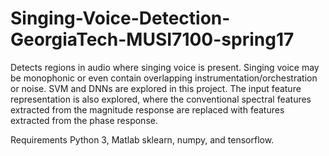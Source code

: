 # Singing-Voice-Detection-GeorgiaTech-MUSI7100-spring17

Detects regions in audio where singing voice is present.
Singing voice may be monophonic or even contain overlapping 
instrumentation/orchestration or noise. 
SVM and DNNs are explored in this project.
The input feature representation is also explored, where the
conventional spectral features extracted from the magnitude
response are replaced with features extracted from the phase response.

Requirements
Python 3, Matlab
sklearn, numpy, and tensorflow.
